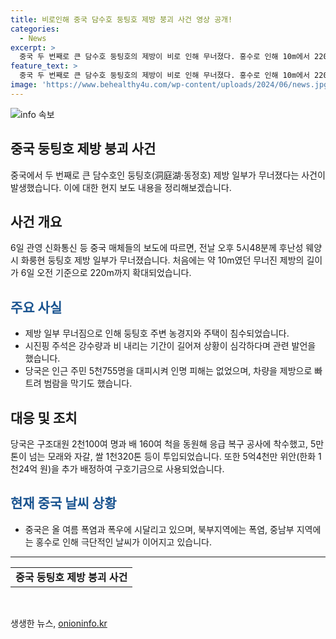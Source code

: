 ```yaml
---
title: 비로인해 중국 담수호 둥팅호 제방 붕괴 사건 영상 공개!
categories:
  - News
excerpt: >
  중국 두 번째로 큰 담수호 둥팅호의 제방이 비로 인해 무너졌다. 홍수로 인해 10m에서 220m로 무너진 제방은 주택과 농경지를 덮쳤고 시진핑 주석은 상황을 심각하게 받아들여 대응 중이다. 5천755명의 주민은 대피시켜 피해는 없었으며, 구조대원 2천100여 명과 배 160여척이 복구를 위해 투입되었다. 중국은 폭염과 폭우에 시달리는 가운데 재해 대응을 위한 예산도 할당되고 있다.
feature_text: >
  중국 두 번째로 큰 담수호 둥팅호의 제방이 비로 인해 무너졌다. 홍수로 인해 10m에서 220m로 무너진 제방은 주택과 농경지를 덮쳤고 시진핑 주석은 상황을 심각하게 받아들여 대응 중이다. 5천755명의 주민은 대피시켜 피해는 없었으며, 구조대원 2천100여 명과 배 160여척이 복구를 위해 투입되었다. 중국은 폭염과 폭우에 시달리는 가운데 재해 대응을 위한 예산도 할당되고 있다.
image: 'https://www.behealthy4u.com/wp-content/uploads/2024/06/news.jpg'
---
```


<p><img src="https://www.behealthy4u.com/wp-content/uploads/2024/06/news.jpg" alt="info 속보" /></p>

<h2 data-ke-size="size26">중국 둥팅호 제방 붕괴 사건</h2>

<p data-ke-size="size16">중국에서 두 번째로 큰 담수호인 둥팅호(洞庭湖·동정호) 제방 일부가 무너졌다는 사건이 발생했습니다. 이에 대한 현지 보도 내용을 정리해보겠습니다.</p>

<h2>사건 개요</h2>

<p data-ke-size="size16">6일 관영 신화통신 등 중국 매체들의 보도에 따르면, 전날 오후 5시48분께 후난성 웨양시 화룽현 둥팅호 제방 일부가 무너졌습니다. 처음에는 약 10m였던 무너진 제방의 길이가 6일 오전 기준으로 220m까지 확대되었습니다.</p>

<h2><b><span style="color: #1a5490;">주요 사실</span></b></h2>

<ul>
  <li>제방 일부 무너짐으로 인해 둥팅호 주변 농경지와 주택이 침수되었습니다.</li>
  <li>시진핑 주석은 강수량과 비 내리는 기간이 길어져 상황이 심각하다며 관련 발언을 했습니다.</li>
  <li>당국은 인근 주민 5천755명을 대피시켜 인명 피해는 없었으며, 차량을 제방으로 빠트려 범람을 막기도 했습니다.</li>
</ul>

<h2>대응 및 조치</h2>

<p data-ke-size="size16">당국은 구조대원 2천100여 명과 배 160여 척을 동원해 응급 복구 공사에 착수했고, 5만 톤이 넘는 모래와 자갈, 쌀 1천320톤 등이 투입되었습니다. 또한 5억4천만 위안(한화 1천24억 원)을 추가 배정하여 구호기금으로 사용되었습니다.</p>

<h2><b><span style="color: #1a5490;">현재 중국 날씨 상황</span></b></h2>

<ul>
  <li>중국은 올 여름 폭염과 폭우에 시달리고 있으며, 북부지역에는 폭염, 중남부 지역에는 홍수로 인해 극단적인 날씨가 이어지고 있습니다.</li>
</ul>

<hr>

<table>
  <tr>
    <td style="text-align: center; height: 17px;"><b>중국 둥팅호 제방 붕괴 사건</b></td>
  </tr>
</table>

<p data-ke-size="size16">&nbsp;</p>
생생한 뉴스, <a href="https://onioninfo.kr" rel="dofollow">onioninfo.kr</a>


